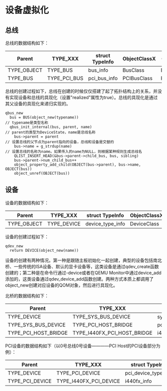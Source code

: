 # 设备虚拟化

## 总线

总线的数据结构如下：

| Parent      | TYPE_XXX     | struct TypeInfo | ObjectClassX | ObjectX  |
| ----------- | ------------ | --------------- | ------------ | -------- |
| TYPE_OBJECT | TYPE_BUS     | bus_info        | BusClass     | BusState |
| TYPE_BUS    | TYPE_PCI_BUS | pci_bus_info    | PCIBusClass  | PCIBus   |

总线的创建过程如下，总线在创建的时候仅仅搭建了起了拓扑结构上的关系，并没有实现设备和总线的具现化（设置"realized"属性为true）。总线的具现化是通过其父设备的具现化来递归实现的。

```
qbus_new
  bus = BUS(object_new(typename))                                               // typename是类型名称
  qbus_init_internal(bus, parent, name)                                         // parent的类型为DeviceState，name是总线名称
    bus->parent = parent                                                        // 设置总线的父节点为parent指向的设备，总线和设备是交替的
    bus->name = g_strdup(name)                                                  // 设置总线的名称为name。如果传入的name为NULL，则根据某种规则生成总线名
    QLIST_INSERT_HEAD(&bus->parent->child_bus, bus, sibling)
    bus->parent->num_child_bus++
    object_property_add_child(OBJECT(bus->parent), bus->name, OBJECT(bus))
    object_unref(OBJECT(bus))
```

## 设备

设备的数据结构如下：

| Parent      | TYPE_XXX    | struct TypeInfo  | ObjectClassX | ObjectX     |
| ----------- | ----------- | ---------------- | ------------ | ----------- |
| TYPE_OBJECT | TYPE_DEVICE | device_type_info | DeviceClass  | DeviceState |

设备的创建过程如下：

```
qdev_new
  return DEVICE(object_new(name))
```

设备的创建有两种情况。第一种是跟随主板初始化一起创建，典型的设备包括南北桥、一些传统的ISA设备、默认的显卡设备等，这类设备是通过qdev_create函数创建的；第二种是在命令行通过-device或者在QEMU Monitor中通过device_add添加的，这类设备通过qdev_device_add函数创建。两种方式本质上都调用了object_new创建对应设备的QOM对象，然后进行具现化。

北桥的数据结构如下：

| Parent               | TYPE_XXX                    | struct TypeInfo         | ObjectClassX       | ObjectX      |
| -------------------- | --------------------------- | ----------------------- | ------------------ | ------------ |
| TYPE_DEVICE          | TYPE_SYS_BUS_DEVICE         | sysbus_device_type_info | SysBusDeviceClass  | SysBusDevice |
| TYPE_SYS_BUS_DEVICE  | TYPE_PCI_HOST_BRIDGE        | pci_host_type_info      | PCIHostBridgeClass | PCIHostState |
| TYPE_PCI_HOST_BRIDGE | TYPE_I440FX_PCI_HOST_BRIDGE | i440fx_pcihost_info     | -                  | I440FXState  |

PCI设备的数据结构如下（以0号总线0号设备————PCI Host的PCI设备部分为例）：

| Parent          | TYPE_XXX               | struct TypeInfo      | ObjectClassX   | ObjectX        |
| --------------- | ---------------------- | -------------------- | -------------- | -------------- |
| TYPE_DEVICE     | TYPE_PCI_DEVICE        | pci_device_type_info | PCIDeviceClass | PCIDevice      |
| TYPE_PCI_DEVICE | TYPE_I440FX_PCI_DEVICE | i440fx_info          | -              | PCII440FXState |
